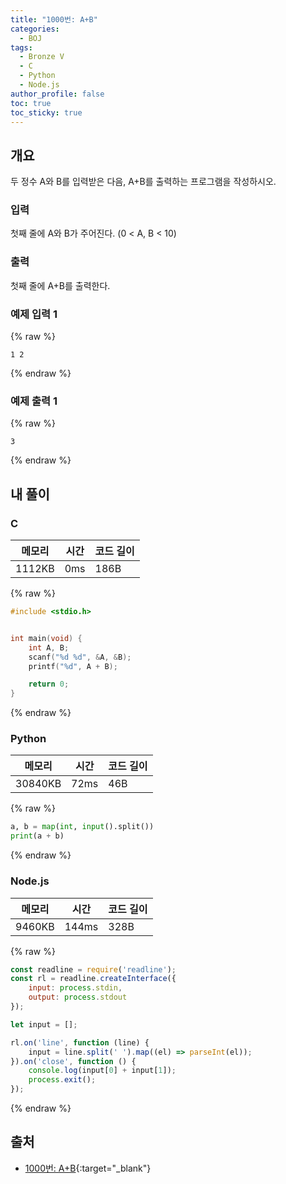 ```yaml
---
title: "1000번: A+B"
categories:
  - BOJ
tags:
  - Bronze V
  - C
  - Python
  - Node.js
author_profile: false
toc: true
toc_sticky: true
---
```


## 개요

<p class="notice">두 정수 A와 B를 입력받은 다음, A+B를 출력하는 프로그램을 작성하시오.</p>

### 입력


첫째 줄에 A와 B가 주어진다. (0 < A, B < 10)


### 출력


첫째 줄에 A+B를 출력한다.


### 예제 입력 1



{% raw %}
```shell
1 2
```
{% endraw %}



### 예제 출력 1



{% raw %}
```shell
3
```
{% endraw %}



## 내 풀이


### C


| 메모리    | 시간  | 코드 길이 |
| ------ | --- | ----- |
| 1112KB | 0ms | 186B  |



{% raw %}
```c
#include <stdio.h>


int main(void) {
    int A, B;
    scanf("%d %d", &A, &B);
    printf("%d", A + B);

    return 0;
}
```
{% endraw %}



### Python


| 메모리     | 시간   | 코드 길이 |
| ------- | ---- | ----- |
| 30840KB | 72ms | 46B   |



{% raw %}
```python
a, b = map(int, input().split())
print(a + b)
```
{% endraw %}



### Node.js


| 메모리    | 시간    | 코드 길이 |
| ------ | ----- | ----- |
| 9460KB | 144ms | 328B  |



{% raw %}
```javascript
const readline = require('readline');
const rl = readline.createInterface({
    input: process.stdin,
    output: process.stdout
});

let input = [];

rl.on('line', function (line) {
    input = line.split(' ').map((el) => parseInt(el));
}).on('close', function () {
    console.log(input[0] + input[1]);
    process.exit();
});
```
{% endraw %}



## 출처

- [1000번: A+B](https://www.acmicpc.net/problem/1000){:target="_blank"}
